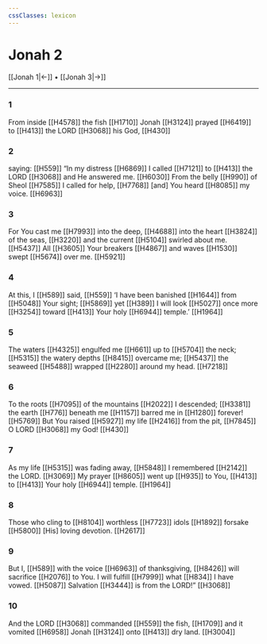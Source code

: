 ```yaml
---
cssClasses: lexicon
---
```


# Jonah 2

[[Jonah 1|←]] • [[Jonah 3|→]]

---

### 1
From inside [[H4578]] the fish [[H1710]] Jonah [[H3124]] prayed [[H6419]] to [[H413]] the LORD [[H3068]] his God, [[H430]]

### 2
saying: [[H559]] “In my distress [[H6869]] I called [[H7121]] to [[H413]] the LORD [[H3068]] and He answered me. [[H6030]] From the belly [[H990]] of Sheol [[H7585]] I called for help, [[H7768]] [and] You heard [[H8085]] my voice. [[H6963]]

### 3
For You cast me [[H7993]] into the deep, [[H4688]] into the heart [[H3824]] of the seas, [[H3220]] and the current [[H5104]] swirled about me. [[H5437]] All [[H3605]] Your breakers [[H4867]] and waves [[H1530]] swept [[H5674]] over me. [[H5921]]

### 4
At this, I [[H589]] said, [[H559]] ‘I have been banished [[H1644]] from [[H5048]] Your sight; [[H5869]] yet [[H389]] I will look [[H5027]] once more [[H3254]] toward [[H413]] Your holy [[H6944]] temple.’ [[H1964]]

### 5
The waters [[H4325]] engulfed me [[H661]] up to [[H5704]] the neck; [[H5315]] the watery depths [[H8415]] overcame me; [[H5437]] the seaweed [[H5488]] wrapped [[H2280]] around my head. [[H7218]]

### 6
To the roots [[H7095]] of the mountains [[H2022]] I descended; [[H3381]] the earth [[H776]] beneath me [[H1157]] barred me in [[H1280]] forever! [[H5769]] But You raised [[H5927]] my life [[H2416]] from the pit, [[H7845]] O LORD [[H3068]] my God! [[H430]]

### 7
As my life [[H5315]] was fading away, [[H5848]] I remembered [[H2142]] the LORD. [[H3069]] My prayer [[H8605]] went up [[H935]] to You, [[H413]] to [[H413]] Your holy [[H6944]] temple. [[H1964]]

### 8
Those who cling to [[H8104]] worthless [[H7723]] idols [[H1892]] forsake [[H5800]] [His] loving devotion. [[H2617]]

### 9
But I, [[H589]] with the voice [[H6963]] of thanksgiving, [[H8426]] will sacrifice [[H2076]] to You.  I will fulfill [[H7999]] what [[H834]] I have vowed. [[H5087]] Salvation [[H3444]] is from the LORD!” [[H3068]]

### 10
And the LORD [[H3068]] commanded [[H559]] the fish, [[H1709]] and it vomited [[H6958]] Jonah [[H3124]] onto [[H413]] dry land. [[H3004]]

